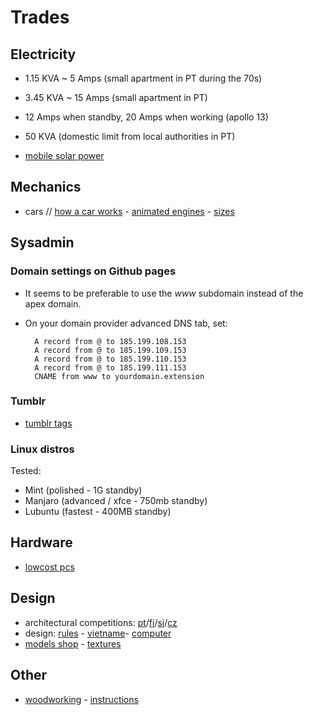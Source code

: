 # Trades

## Electricity

- 1.15 KVA ~ 5 Amps (small apartment in PT during the 70s)
- 3.45 KVA  ~ 15 Amps (small apartment in PT)
- 12 Amps when standby, 20 Amps when working (apollo 13)
- 50 KVA (domestic limit from local authorities in PT)

- [mobile solar power](https://www.mobile-solarpower.com)

## Mechanics

- cars // [how a car works](https://www.howacarworks.com) - [animated engines](https://animatedengines.com) - [sizes](https://www.carsized.com)

## Sysadmin

### Domain settings on Github pages

- It seems to be preferable to use the *www* subdomain instead of the apex domain.
- On your domain provider advanced DNS tab, set:

		A record from @ to 185.199.108.153
		A record from @ to 185.199.109.153
		A record from @ to 185.199.110.153
		A record from @ to 185.199.111.153
		CNAME from www to yourdomain.extension

### Tumblr

- [tumblr tags](https://tags.circumfluo.us)

### Linux distros

Tested:

- Mint (polished - 1G standby)
- Manjaro (advanced / xfce - 750mb standby)
- Lubuntu (fastest - 400MB standby)

## Hardware

- [lowcost pcs](https://lowcostminipcs.com/)

## Design

- architectural competitions: [pt](http://encomenda.oasrs.org/concursos)/[fi](https://www.safa.fi/kilpailut)/[si](https://zaps.si/?m_id=natecaji_aktualni)/[cz](https://cceamoba.cz/en)
- design: [rules](https://www.vitsoe.com/gb/about/good-design) - [vietname](https://vietgd.com)- [computer](https://habr.com/en/post/437912)
- [models shop](https://www.modulor.de/en) - [textures](https://www.textureking.com)

## Other

- [woodworking](https://www.youtube.com/c/ChrisSalomone1/videos) - [instructions](https://manuzoid.com)